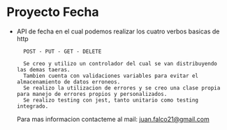 # Proyecto Fecha
- API de fecha en el cual podemos realizar los cuatro verbos basicas de http

        POST - PUT - GET - DELETE

        Se creo y utilizo un controlador del cual se van distribuyendo las demas taeras. 
        Tambien cuenta con validaciones variables para evitar el almacenamiento de datos erroneos.
        Se realizo la utilizacion de errores y se creo una clase propia para manejo de errores propios y personalizados.
        Se realizo testing con jest, tanto unitario como testing integrado.      

    Para mas informacion contacteme al mail: juan.falco21@gmail.com

    
